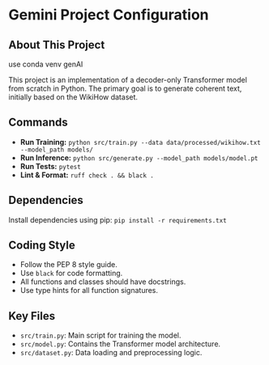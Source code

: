 # Gemini Project Configuration

## About This Project

use conda venv genAI

This project is an implementation of a decoder-only Transformer model from scratch in Python. The primary goal is to generate coherent text, initially based on the WikiHow dataset.

## Commands

- **Run Training:** `python src/train.py --data data/processed/wikihow.txt --model_path models/`
- **Run Inference:** `python src/generate.py --model_path models/model.pt`
- **Run Tests:** `pytest`
- **Lint & Format:** `ruff check . && black .`

## Dependencies

Install dependencies using pip:
`pip install -r requirements.txt`

## Coding Style

- Follow the PEP 8 style guide.
- Use `black` for code formatting.
- All functions and classes should have docstrings.
- Use type hints for all function signatures.

## Key Files

- `src/train.py`: Main script for training the model.
- `src/model.py`: Contains the Transformer model architecture.
- `src/dataset.py`: Data loading and preprocessing logic.
